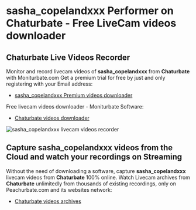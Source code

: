 # sasha_copelandxxx Performer on Chaturbate - Free LiveCam videos downloader

## Chaturbate Live Videos Recorder

Monitor and record livecam videos of **sasha_copelandxxx** from **Chaturbate** with Moniturbate.com
Get a premium trial for free by just and only registering with your Email address:
* [sasha_copelandxxx Premium videos downloader](https://moniturbate.com/request-demo-licence-key.html)

Free livecam videos downloader - Moniturbate Software:
* [Chaturbate videos downloader](https://moniturbate.com/moniturbate-download-software.html)

![sasha_copelandxxx livecam videos recorder](https://peachurnet.com/templates/moniturbate-software.png)


## Capture sasha_copelandxxx videos from the Cloud and watch your recordings on Streaming

Without the need of downloading a software, capture **sasha_copelandxxx** livecam videos from **Chaturbate** 100% online.
Watch Livecam archives from **Chaturbate** unlimitedly from thousands of existing recordings, only on Peachurbate.com and its websites network:
* [Chaturbate videos archives](https://peachurnet.com/)